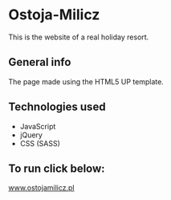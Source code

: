 # Ostoja-Milicz
This is the website of a real holiday resort.

## General info

The page made using the HTML5 UP template.

## Technologies used
* JavaScript
* jQuery
* CSS (SASS)


## To run click below:
www.ostojamilicz.pl
